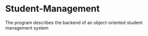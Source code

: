 # Student-Management
 The program describes the backend of an object-oriented student management system
